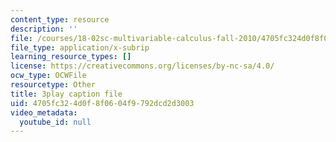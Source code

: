 ```yaml
---
content_type: resource
description: ''
file: /courses/18-02sc-multivariable-calculus-fall-2010/4705fc324d0f8f0604f9792dcd2d3003_ImzS_gSbjK4.srt
file_type: application/x-subrip
learning_resource_types: []
license: https://creativecommons.org/licenses/by-nc-sa/4.0/
ocw_type: OCWFile
resourcetype: Other
title: 3play caption file
uid: 4705fc32-4d0f-8f06-04f9-792dcd2d3003
video_metadata:
  youtube_id: null
---
```

